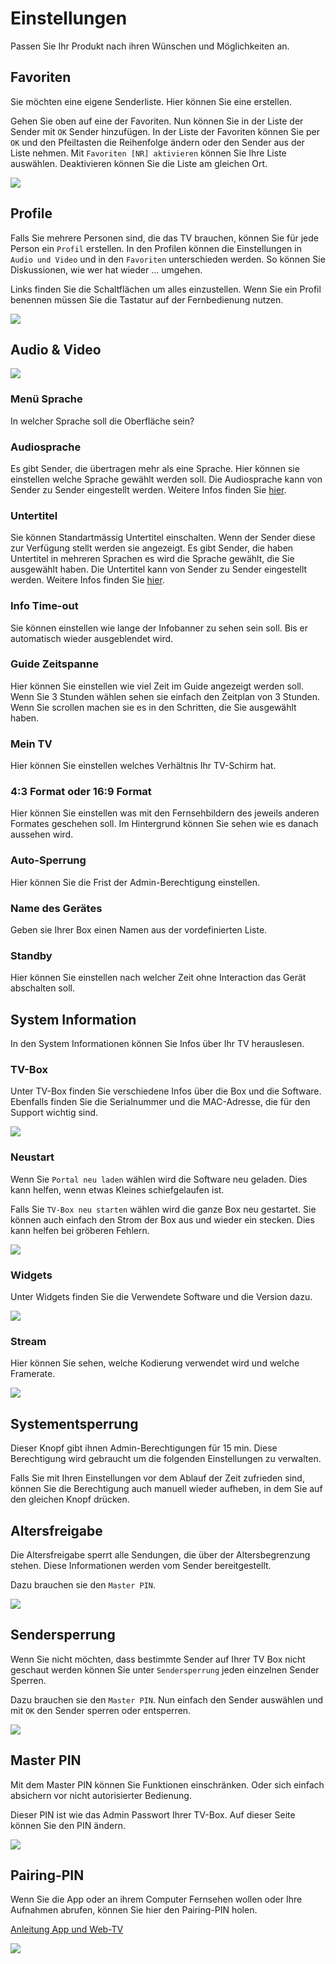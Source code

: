# Einstellungen

Passen Sie Ihr Produkt nach ihren Wünschen und Möglichkeiten an.

## Favoriten

Sie möchten eine eigene Senderliste. Hier können Sie eine erstellen.

Gehen Sie oben auf eine der Favoriten. Nun können Sie in der Liste der Sender mit `OK` Sender hinzufügen. In der Liste der Favoriten können Sie per `OK` und den Pfeiltasten die Reihenfolge ändern oder den Sender aus der Liste nehmen. Mit `Favoriten [NR] aktivieren` können Sie Ihre Liste auswählen. Deaktivieren können Sie die Liste am gleichen Ort.

![](../img/tv/einstellung_favoriten.jpg)

## Profile

Falls Sie mehrere Personen sind, die das TV brauchen, können Sie für jede Person ein `Profil` erstellen. In den Profilen können die Einstellungen in `Audio und Video` und in den `Favoriten` unterschieden werden. So können Sie Diskussionen, wie wer hat wieder ... umgehen.

Links finden Sie die Schaltflächen um alles einzustellen. Wenn Sie ein Profil benennen müssen Sie die Tastatur auf der Fernbedienung nutzen.

![](../img/tv/einstellung_profile.jpg)

## Audio & Video

![](../img/tv/einstellung_audiovideo.jpg)

### Menü Sprache

In welcher Sprache soll die Oberfläche sein?

### Audiosprache

Es gibt Sender, die übertragen mehr als eine Sprache. Hier können sie einstellen welche Sprache gewählt werden soll. Die Audiosprache kann von Sender zu Sender eingestellt werden. Weitere Infos finden Sie [hier](../senderinformation/#sprache).

### Untertitel

Sie können Standartmässig Untertitel einschalten. Wenn der Sender diese zur Verfügung stellt werden sie angezeigt. Es gibt Sender, die haben Untertitel in mehreren Sprachen es wird die Sprache gewählt, die Sie ausgewählt haben. Die Untertitel kann von Sender zu Sender eingestellt werden. Weitere Infos finden Sie [hier](../senderinformation/#sprache).

### Info Time-out

Sie können einstellen wie lange der Infobanner zu sehen sein soll. Bis er automatisch wieder ausgeblendet wird.

### Guide Zeitspanne

Hier können Sie einstellen wie viel Zeit im Guide angezeigt werden soll. Wenn Sie 3 Stunden wählen sehen sie einfach den Zeitplan von 3 Stunden. Wenn Sie scrollen machen sie es in den Schritten, die Sie ausgewählt haben.

### Mein TV

Hier können Sie einstellen welches Verhältnis Ihr TV-Schirm hat.

### 4:3 Format oder 16:9 Format

Hier können Sie einstellen was mit den Fernsehbildern des jeweils anderen Formates geschehen soll. Im Hintergrund können Sie sehen wie es danach aussehen wird.

### Auto-Sperrung

Hier können Sie die Frist der Admin-Berechtigung einstellen.

### Name des Gerätes

Geben sie Ihrer Box einen Namen aus der vordefinierten Liste.

### Standby

Hier können Sie einstellen nach welcher Zeit ohne Interaction das Gerät abschalten soll.

## System Information

In den System Informationen können Sie Infos über Ihr TV herauslesen.

### TV-Box

Unter TV-Box finden Sie verschiedene Infos über die Box und die Software. Ebenfalls finden Sie die Serialnummer und die MAC-Adresse, die für den Support wichtig sind.

![](../img/tv/einstellung_tvbox.jpg)

### Neustart

Wenn Sie `Portal neu laden` wählen wird die Software neu geladen. Dies kann helfen, wenn etwas Kleines schiefgelaufen ist.

Falls Sie `TV-Box neu starten` wählen wird die ganze Box neu gestartet. Sie können auch einfach den Strom der Box aus und wieder ein stecken. Dies kann helfen bei gröberen Fehlern.

![](../img/tv/einstellung_neustart.jpg)

### Widgets

Unter Widgets finden Sie die Verwendete Software und die Version dazu.

![](../img/tv/einstellung_widgets.jpg)

### Stream

Hier können Sie sehen, welche Kodierung verwendet wird und welche Framerate.

![](../img/tv/einstellung_stream.jpg)

## Systementsperrung

Dieser Knopf gibt ihnen Admin-Berechtigungen für 15 min. Diese Berechtigung wird gebraucht um die folgenden Einstellungen zu verwalten.

Falls Sie mit Ihren Einstellungen vor dem Ablauf der Zeit zufrieden sind, können Sie die Berechtigung auch manuell wieder aufheben, in dem Sie auf den gleichen Knopf drücken.

## Altersfreigabe

Die Altersfreigabe sperrt alle Sendungen, die über der Altersbegrenzung stehen. Diese Informationen werden vom Sender bereitgestellt.

Dazu brauchen sie den `Master PIN`.

![](../img/tv/einstellung_altersfreigabe.jpg)

## Sendersperrung

Wenn Sie nicht möchten, dass bestimmte Sender auf Ihrer TV Box nicht geschaut werden können Sie unter `Sendersperrung` jeden einzelnen Sender Sperren.

Dazu brauchen sie den `Master PIN`. Nun einfach den Sender auswählen und mit `OK` den Sender sperren oder entsperren.

![](../img/tv/einstellung_sendersperrung.jpg)

## Master PIN

Mit dem Master PIN können Sie Funktionen einschränken. Oder sich einfach absichern vor nicht autorisierter Bedienung.

Dieser PIN ist wie das Admin Passwort Ihrer TV-Box. Auf dieser Seite können Sie den PIN ändern.

![](../img/tv/einstellung_masterpin.jpg) 

## Pairing-PIN

Wenn Sie die App oder an ihrem Computer Fernsehen wollen oder Ihre Aufnahmen abrufen, können Sie hier den Pairing-PIN holen.

[Anleitung App und Web-TV](../../mobile "Mobile-TV")

![](../img/tv/einstellung_pairingpin.jpg)